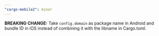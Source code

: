 ```yaml
---
"cargo-mobile2": minor
---
```


**BREAKING CHANGE:** Take `config.domain` as package name in Android and bundle ID in iOS instead of combining it with the libname in Cargo.toml.